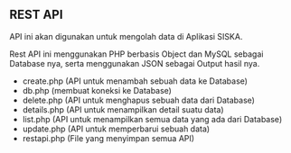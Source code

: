 ## REST API

API ini akan digunakan untuk mengolah data di Aplikasi SISKA.

Rest API ini menggunakan PHP berbasis Object dan MySQL sebagai Database nya, serta menggunakan JSON sebagai Output hasil nya.

* create.php (API untuk menambah sebuah data ke Database)
* db.php (membuat koneksi ke Database)
* delete.php (API untuk menghapus sebuah data dari Database)
* details.php (API untuk menampilkan detail suatu data)
* list.php (API untuk menampilkan semua data yang ada dari Database)
* update.php (API untuk memperbarui sebuah data) 
* restapi.php (File yang menyimpan semua API)
